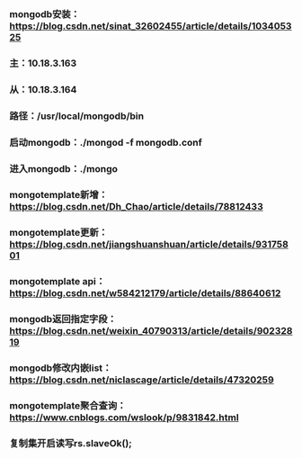 ### mongodb安装：https://blog.csdn.net/sinat_32602455/article/details/103405325
### 主：10.18.3.163
### 从：10.18.3.164
### 路径：/usr/local/mongodb/bin
### 启动mongodb：./mongod -f mongodb.conf
### 进入mongodb：./mongo
### mongotemplate新增：https://blog.csdn.net/Dh_Chao/article/details/78812433
### mongotemplate更新：https://blog.csdn.net/jiangshuanshuan/article/details/93175801
### mongotemplate api：https://blog.csdn.net/w584212179/article/details/88640612
### mongodb返回指定字段：https://blog.csdn.net/weixin_40790313/article/details/90232819
### mongodb修改内嵌list：https://blog.csdn.net/niclascage/article/details/47320259
### mongotemplate聚合查询：https://www.cnblogs.com/wslook/p/9831842.html 
### 复制集开启读写rs.slaveOk();
